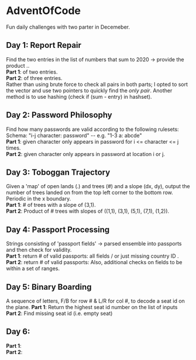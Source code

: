 # AdventOfCode
Fun daily challenges with two parter in Decemeber.

## Day 1: Report Repair
Find the two entries in the list of numbers that sum to 2020 -> provide the product ..<br>
__Part 1__:  of two entries.<br>
__Part 2__:  of three entries.<br>
Rather than using brute force to check all pairs in both parts; I opted to sort the vector and use two pointers to quickly find the *only pair*. Another method is to use hashing (check if (sum - entry) in hashset).

## Day 2: Password Philosophy
Find how many passwords are valid according to the following rulesets:<br>
Schema: "i-j character: password" -- e.g. "1-3 a: abcde"<br>
__Part 1__: given character only appears in password for i <= character <= j times.<br>
__Part 2__: given character only appears in password at location i or j.

## Day 3: Toboggan Trajectory
Given a 'map' of open lands (.) and trees (#) and a slope (dx, dy), output the number of trees landed on from the top left corner to the bottom row. Periodic in the x boundary.<br>
__Part 1__: \# of trees with a slope of (3,1).<br>
__Part 2__: Product of \# trees with slopes of ((1,1), (3,1), (5,1), (7,1), (1,2)).

## Day 4: Passport Processing
Strings consisting of 'passport fields' -> parsed ensemble into passports and then check for validity.<br>
__Part 1__: return \# of valid passports: all fields / or just missing country ID .<br>
__Part 2__: return \# of valid passports: Also, additional checks on fields to be within a set of ranges.<br>

## Day 5: Binary Boarding
A sequence of letters, F/B for row \# & L/R for col \#, to decode a seat id on the plane. 
__Part 1__: Return the highest seat id number on the list of inputs<br>
__Part 2__: Find missing seat id (i.e. empty seat) <br>


## Day 6: 

__Part 1__: <br>
__Part 2__: <br>
